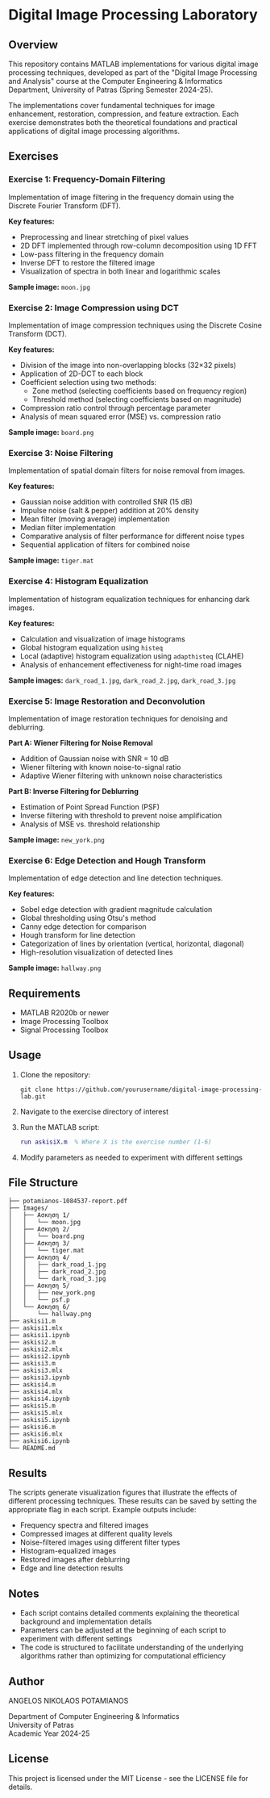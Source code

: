 # Digital Image Processing Laboratory

## Overview

This repository contains MATLAB implementations for various digital image processing techniques, developed as part of the "Digital Image Processing and Analysis" course at the Computer Engineering & Informatics Department, University of Patras (Spring Semester 2024-25).

The implementations cover fundamental techniques for image enhancement, restoration, compression, and feature extraction. Each exercise demonstrates both the theoretical foundations and practical applications of digital image processing algorithms.

## Exercises

### Exercise 1: Frequency-Domain Filtering

Implementation of image filtering in the frequency domain using the Discrete Fourier Transform (DFT).

**Key features:**
- Preprocessing and linear stretching of pixel values
- 2D DFT implemented through row-column decomposition using 1D FFT
- Low-pass filtering in the frequency domain
- Inverse DFT to restore the filtered image
- Visualization of spectra in both linear and logarithmic scales

**Sample image:** `moon.jpg`

### Exercise 2: Image Compression using DCT

Implementation of image compression techniques using the Discrete Cosine Transform (DCT).

**Key features:**
- Division of the image into non-overlapping blocks (32×32 pixels)
- Application of 2D-DCT to each block
- Coefficient selection using two methods:
  - Zone method (selecting coefficients based on frequency region)
  - Threshold method (selecting coefficients based on magnitude)
- Compression ratio control through percentage parameter
- Analysis of mean squared error (MSE) vs. compression ratio

**Sample image:** `board.png`

### Exercise 3: Noise Filtering

Implementation of spatial domain filters for noise removal from images.

**Key features:**
- Gaussian noise addition with controlled SNR (15 dB)
- Impulse noise (salt & pepper) addition at 20% density
- Mean filter (moving average) implementation
- Median filter implementation
- Comparative analysis of filter performance for different noise types
- Sequential application of filters for combined noise

**Sample image:** `tiger.mat`

### Exercise 4: Histogram Equalization

Implementation of histogram equalization techniques for enhancing dark images.

**Key features:**
- Calculation and visualization of image histograms
- Global histogram equalization using `histeq`
- Local (adaptive) histogram equalization using `adapthisteq` (CLAHE)
- Analysis of enhancement effectiveness for night-time road images

**Sample images:** `dark_road_1.jpg`, `dark_road_2.jpg`, `dark_road_3.jpg`

### Exercise 5: Image Restoration and Deconvolution

Implementation of image restoration techniques for denoising and deblurring.

**Part A: Wiener Filtering for Noise Removal**
- Addition of Gaussian noise with SNR = 10 dB
- Wiener filtering with known noise-to-signal ratio
- Adaptive Wiener filtering with unknown noise characteristics

**Part B: Inverse Filtering for Deblurring**
- Estimation of Point Spread Function (PSF)
- Inverse filtering with threshold to prevent noise amplification
- Analysis of MSE vs. threshold relationship

**Sample image:** `new_york.png`

### Exercise 6: Edge Detection and Hough Transform

Implementation of edge detection and line detection techniques.

**Key features:**
- Sobel edge detection with gradient magnitude calculation
- Global thresholding using Otsu's method
- Canny edge detection for comparison
- Hough transform for line detection
- Categorization of lines by orientation (vertical, horizontal, diagonal)
- High-resolution visualization of detected lines

**Sample image:** `hallway.png`

## Requirements

- MATLAB R2020b or newer
- Image Processing Toolbox
- Signal Processing Toolbox

## Usage

1. Clone the repository:
   ```
   git clone https://github.com/yourusername/digital-image-processing-lab.git
   ```

2. Navigate to the exercise directory of interest

3. Run the MATLAB script:
   ```matlab
   run askisiX.m  % Where X is the exercise number (1-6)
   ```

4. Modify parameters as needed to experiment with different settings

## File Structure

```
├── potamianos-1084537-report.pdf
├── Images/
│   ├── Ασκηση 1/
│   │   └── moon.jpg
│   ├── Ασκηση 2/
│   │   └── board.png
│   ├── Ασκηση 3/
│   │   └── tiger.mat
│   ├── Ασκηση 4/
│   │   ├── dark_road_1.jpg
│   │   ├── dark_road_2.jpg
│   │   └── dark_road_3.jpg
│   ├── Ασκηση 5/
│   │   ├── new_york.png
│   │   └── psf.p
│   └── Ασκηση 6/
│       └── hallway.png
├── askisi1.m
├── askisi1.mlx
├── askisi1.ipynb
├── askisi2.m
├── askisi2.mlx
├── askisi2.ipynb
├── askisi3.m
├── askisi3.mlx
├── askisi3.ipynb
├── askisi4.m
├── askisi4.mlx
├── askisi4.ipynb
├── askisi5.m
├── askisi5.mlx
├── askisi5.ipynb
├── askisi6.m
├── askisi6.mlx
├── askisi6.ipynb
└── README.md
```

## Results

The scripts generate visualization figures that illustrate the effects of different processing techniques. These results can be saved by setting the appropriate flag in each script. Example outputs include:

- Frequency spectra and filtered images
- Compressed images at different quality levels
- Noise-filtered images using different filter types
- Histogram-equalized images
- Restored images after deblurring
- Edge and line detection results

## Notes

- Each script contains detailed comments explaining the theoretical background and implementation details
- Parameters can be adjusted at the beginning of each script to experiment with different settings
- The code is structured to facilitate understanding of the underlying algorithms rather than optimizing for computational efficiency

## Author

ANGELOS NIKOLAOS POTAMIANOS

Department of Computer Engineering & Informatics  
University of Patras  
Academic Year 2024-25

## License

This project is licensed under the MIT License - see the LICENSE file for details.